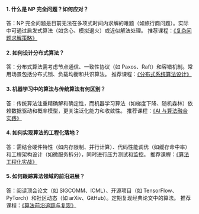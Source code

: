 #### 1. 什么是 NP 完全问题？如何应对？
答：NP 完全问题是目前无法在多项式时间内求解的难题（如旅行商问题）。实际中可通过启发式算法（如贪心、模拟退火）或近似解法处理。
推荐课程：[《复杂问题求解策略》](https://www.wuledi.com)
#### 2. 如何设计分布式算法？
答：分布式算法需考虑节点通信、一致性协议（如 Paxos、Raft）和容错机制。常用场景包括分布式锁、负载均衡和共识算法。
推荐课程：[《分布式系统算法设计》](https://www.wuledi.com)
#### 3. 机器学习中的算法与传统算法有何区别？
答：传统算法注重精确解和确定性，而机器学习算法（如梯度下降、随机森林）依赖数据驱动和概率模型，更关注泛化能力和收敛性。
推荐课程：[《AI 与算法融合实践》](https://www.wuledi.com)
#### 4. 如何实现算法的工程化落地？
答：需结合硬件特性（如内存限制、并行计算）、代码性能调优（如缓存命中率）和工程架构设计（如微服务拆分），同时进行压力测试和监控。
推荐课程：[《算法工程化实战》](https://www.wuledi.com)
#### 5. 如何跟踪算法领域的前沿进展？
答：阅读顶会论文（如 SIGCOMM、ICML）、开源项目（如 TensorFlow、PyTorch）和社区动态（如 arXiv、GitHub）。定期复现经典论文中的算法。
推荐课程：[《算法前沿追踪与复现》](https://www.wuledi.com)